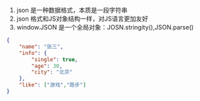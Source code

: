 1. json 是一种数据格式，本质是一段字符串
2. json 格式和JS对象结构一样，对JS语言更加友好
3. window.JSON 是一个全局对象：JOSN.stringity(),JSON.parse()

```json
{
    "name": "张三",
    "info": {
        "single": true,
        "age": 30,
        "city": "北京"
    },
    "like": ["游戏","跑步"]
}
```
